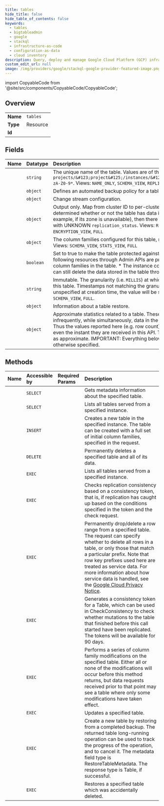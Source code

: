 ```yaml
---
title: tables
hide_title: false
hide_table_of_contents: false
keywords:
  - tables
  - bigtableadmin
  - google    
  - stackql
  - infrastructure-as-code
  - configuration-as-data
  - cloud inventory
description: Query, deploy and manage Google Cloud Platform (GCP) infrastructure and resources using SQL
custom_edit_url: null
image: /img/providers/google/stackql-google-provider-featured-image.png
---
```


import CopyableCode from '@site/src/components/CopyableCode/CopyableCode';




## Overview
<table><tbody>
<tr><td><b>Name</b></td><td><code>tables</code></td></tr>
<tr><td><b>Type</b></td><td>Resource</td></tr>
<tr><td><b>Id</b></td><td><CopyableCode code="bigtableadmin.tables" /></td></tr>
</tbody></table>

## Fields
| Name | Datatype | Description |
|:-----|:---------|:------------|
| <CopyableCode code="name" /> | `string` | The unique name of the table. Values are of the form `projects/&#123;project&#125;/instances/&#123;instance&#125;/tables/_a-zA-Z0-9*`. Views: `NAME_ONLY`, `SCHEMA_VIEW`, `REPLICATION_VIEW`, `STATS_VIEW`, `FULL` |
| <CopyableCode code="automatedBackupPolicy" /> | `object` | Defines an automated backup policy for a table |
| <CopyableCode code="changeStreamConfig" /> | `object` | Change stream configuration. |
| <CopyableCode code="clusterStates" /> | `object` | Output only. Map from cluster ID to per-cluster table state. If it could not be determined whether or not the table has data in a particular cluster (for example, if its zone is unavailable), then there will be an entry for the cluster with UNKNOWN `replication_status`. Views: `REPLICATION_VIEW`, `ENCRYPTION_VIEW`, `FULL` |
| <CopyableCode code="columnFamilies" /> | `object` | The column families configured for this table, mapped by column family ID. Views: `SCHEMA_VIEW`, `STATS_VIEW`, `FULL` |
| <CopyableCode code="deletionProtection" /> | `boolean` | Set to true to make the table protected against data loss. i.e. deleting the following resources through Admin APIs are prohibited: * The table. * The column families in the table. * The instance containing the table. Note one can still delete the data stored in the table through Data APIs. |
| <CopyableCode code="granularity" /> | `string` | Immutable. The granularity (i.e. `MILLIS`) at which timestamps are stored in this table. Timestamps not matching the granularity will be rejected. If unspecified at creation time, the value will be set to `MILLIS`. Views: `SCHEMA_VIEW`, `FULL`. |
| <CopyableCode code="restoreInfo" /> | `object` | Information about a table restore. |
| <CopyableCode code="stats" /> | `object` | Approximate statistics related to a table. These statistics are calculated infrequently, while simultaneously, data in the table can change rapidly. Thus the values reported here (e.g. row count) are very likely out-of date, even the instant they are received in this API. Thus, only treat these values as approximate. IMPORTANT: Everything below is approximate, unless otherwise specified. |
## Methods
| Name | Accessible by | Required Params | Description |
|:-----|:--------------|:----------------|:------------|
| <CopyableCode code="get" /> | `SELECT` | <CopyableCode code="instancesId, projectsId, tablesId" /> | Gets metadata information about the specified table. |
| <CopyableCode code="list" /> | `SELECT` | <CopyableCode code="instancesId, projectsId" /> | Lists all tables served from a specified instance. |
| <CopyableCode code="create" /> | `INSERT` | <CopyableCode code="instancesId, projectsId" /> | Creates a new table in the specified instance. The table can be created with a full set of initial column families, specified in the request. |
| <CopyableCode code="delete" /> | `DELETE` | <CopyableCode code="instancesId, projectsId, tablesId" /> | Permanently deletes a specified table and all of its data. |
| <CopyableCode code="_list" /> | `EXEC` | <CopyableCode code="instancesId, projectsId" /> | Lists all tables served from a specified instance. |
| <CopyableCode code="check_consistency" /> | `EXEC` | <CopyableCode code="instancesId, projectsId, tablesId" /> | Checks replication consistency based on a consistency token, that is, if replication has caught up based on the conditions specified in the token and the check request. |
| <CopyableCode code="drop_row_range" /> | `EXEC` | <CopyableCode code="instancesId, projectsId, tablesId" /> | Permanently drop/delete a row range from a specified table. The request can specify whether to delete all rows in a table, or only those that match a particular prefix. Note that row key prefixes used here are treated as service data. For more information about how service data is handled, see the [Google Cloud Privacy Notice](https://cloud.google.com/terms/cloud-privacy-notice). |
| <CopyableCode code="generate_consistency_token" /> | `EXEC` | <CopyableCode code="instancesId, projectsId, tablesId" /> | Generates a consistency token for a Table, which can be used in CheckConsistency to check whether mutations to the table that finished before this call started have been replicated. The tokens will be available for 90 days. |
| <CopyableCode code="modify_column_families" /> | `EXEC` | <CopyableCode code="instancesId, projectsId, tablesId" /> | Performs a series of column family modifications on the specified table. Either all or none of the modifications will occur before this method returns, but data requests received prior to that point may see a table where only some modifications have taken effect. |
| <CopyableCode code="patch" /> | `EXEC` | <CopyableCode code="instancesId, projectsId, tablesId" /> | Updates a specified table. |
| <CopyableCode code="restore" /> | `EXEC` | <CopyableCode code="instancesId, projectsId" /> | Create a new table by restoring from a completed backup. The returned table long-running operation can be used to track the progress of the operation, and to cancel it. The metadata field type is RestoreTableMetadata. The response type is Table, if successful. |
| <CopyableCode code="undelete" /> | `EXEC` | <CopyableCode code="instancesId, projectsId, tablesId" /> | Restores a specified table which was accidentally deleted. |
